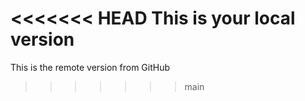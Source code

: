 <<<<<<< HEAD
This is your local version
=======
This is the remote version from GitHub
>>>>>>> main
